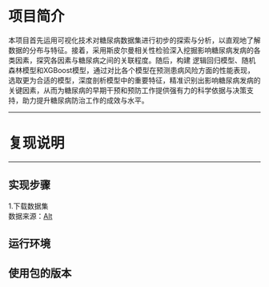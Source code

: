 # 项目简介
本项目首先运用可视化技术对糖尿病数据集进行初步的探索与分析，以直观地了解数据的分布与特征。接着，采用斯皮尔曼相关性检验深入挖掘影响糖尿病发病的各类因素，探究各因素与糖尿病之间的关联程度。随后，构建 逻辑回归模型、随机森林模型和XGBoost模型，通过对比各个模型在预测患病风险方面的性能表现，选取更为合适的模型，深度剖析模型中的重要特征，精准识别出影响糖尿病发病的关键因素，从而为糖尿病的早期干预和预防工作提供强有力的科学依据与决策支持，助力提升糖尿病防治工作的成效与水平。
***
# 复现说明
***
## 实现步骤
1.下载数据集  
数据来源：[Alt](URL "https://www.kaggle.com/datasets/rabieelkharoua/diabetes-health-dataset-analysis/data")

## 运行环境
## 使用包的版本
